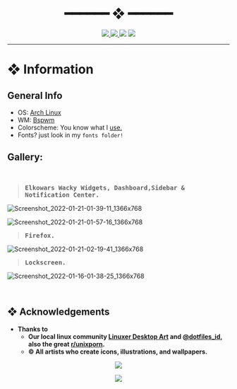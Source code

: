 <h1 align="center"> ━━━━━━  ❖  ━━━━━━ </h1>

<div align="center">
    <p></p>
    <a href="https://github.com/rxyhn/dotfiles/stargazers">
        <img src="https://img.shields.io/github/stars/rxyhn/dotfiles?color=%238FBCBB&labelColor=%233B4252&style=for-the-badge">
    </a>
    <a href="https://github.com/rxyhn/dotfiles/network/members/">
        <img src="https://img.shields.io/github/forks/rxyhn/dotfiles?color=%2388C0D0&labelColor=%233B4252&style=for-the-badge">
    </a>
    <img src="https://img.shields.io/github/repo-size/rxyhn/dotfiles?color=%2381A1C1&labelColor=%233B4252&style=for-the-badge">
   <img src="https://badges.pufler.dev/visits/rxyhn/dotfiles?style=for-the-badge&color=5E81AC&logoColor=white&labelColor=3B4252"/>
</div>

<p/>

---

<!-- INFORMATION -->
# ❖ Information 

## General Info

- OS: [Arch Linux](https://archlinux.org/)
- WM: [Bspwm](https://github.com/baskerville/bspwm)
- Colorscheme: You know what I [use.](https://github.com/arcticicestudio/nord)
- Fonts? just look in my `fonts folder!`

## Gallery: 
</br>

><samp>**Elkowars Wacky Widgets, Dashboard,Sidebar & Notification Center.**</samp>

![Screenshot_2022-01-21-01-39-11_1366x768](https://user-images.githubusercontent.com/93292023/150401406-f336c400-1df4-45fd-bc63-b910e03655d6.png)

![Screenshot_2022-01-21-01-57-16_1366x768](https://user-images.githubusercontent.com/93292023/150404223-7020aa63-cd28-4a5e-bca6-b726afcd7ed5.png)

><samp>**Firefox.**</samp>

![Screenshot_2022-01-21-02-19-41_1366x768](https://user-images.githubusercontent.com/93292023/150407580-30be71df-391a-4111-9bff-3bb6d246a924.png)

><samp>**Lockscreen.**</samp>

![Screenshot_2022-01-16-01-38-25_1366x768](https://user-images.githubusercontent.com/93292023/149633886-5ba141dd-1352-44ea-a61f-7727192f9f32.png)

<br>

## ❖ Acknowledgements

   - **Thanks to**
        - **Our local linux community [Linuxer Desktop Art](https://facebook.com/groups/linuxart) and [@dotfiles_id](https://t.me/dotfiles_id), also the great              [r/unixporn](https://www.reddit.com/r/unixporn).**
        - **© All artists who create icons, illustrations, and wallpapers.**

<p align="center"><img src="https://raw.githubusercontent.com/arcticicestudio/nord-docs/develop/assets/images/nord/repository-footer-separator.svg?sanitize=true" /></p>

<p align="center"><a href="https://github.com/rxyhn/dotfiles/blob/main/LICENSE"><img src="https://img.shields.io/static/v1.svg?style=flat-square&label=License&message=GPL-3.0&logoColor=eceff4&logo=github&colorA=4c566a&colorB=88c0d0"/></a></p>
